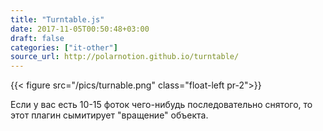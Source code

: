 ```yaml
---
title: "Turntable.js"
date: 2017-11-05T00:50:48+03:00
draft: false
categories: ["it-other"]
source_url: http://polarnotion.github.io/turntable/
---
```

{{< figure src="/pics/turnable.png" class="float-left pr-2">}}

Если у вас есть 10-15 фоток чего-нибудь последовательно снятого, то этот плагин сымитирует "вращение" объекта.
<!--more-->
